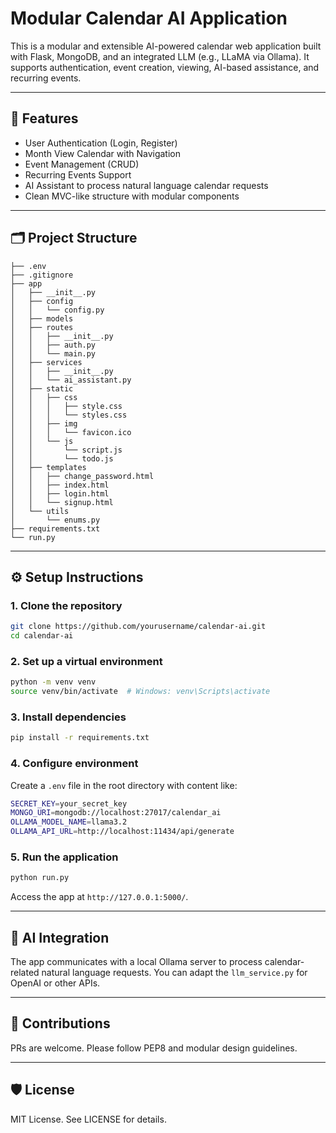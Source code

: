 # Modular Calendar AI Application

This is a modular and extensible AI-powered calendar web application built with Flask, MongoDB, and an integrated LLM (e.g., LLaMA via Ollama). It supports authentication, event creation, viewing, AI-based assistance, and recurring events.

---

## 🚀 Features

- User Authentication (Login, Register)
- Month View Calendar with Navigation
- Event Management (CRUD)
- Recurring Events Support
- AI Assistant to process natural language calendar requests
- Clean MVC-like structure with modular components

---

## 🗂 Project Structure

```
├── .env
├── .gitignore
├── app
│   ├── __init__.py
│   ├── config
│   │   └── config.py
│   ├── models
│   ├── routes
│   │   ├── __init__.py
│   │   ├── auth.py
│   │   └── main.py
│   ├── services
│   │   ├── __init__.py
│   │   └── ai_assistant.py
│   ├── static
│   │   ├── css
│   │   │   ├── style.css
│   │   │   └── styles.css
│   │   ├── img
│   │   │   └── favicon.ico
│   │   └── js
│   │       └── script.js
│   │       └── todo.js
│   ├── templates
│   │   ├── change_password.html
│   │   ├── index.html
│   │   ├── login.html
│   │   └── signup.html
│   └── utils
│       └── enums.py
├── requirements.txt
└── run.py
```

---

## ⚙️ Setup Instructions

### 1. Clone the repository

```bash
git clone https://github.com/yourusername/calendar-ai.git
cd calendar-ai
```

### 2. Set up a virtual environment

```bash
python -m venv venv
source venv/bin/activate  # Windows: venv\Scripts\activate
```

### 3. Install dependencies

```bash
pip install -r requirements.txt
```

### 4. Configure environment

Create a `.env` file in the root directory with content like:

```bash
SECRET_KEY=your_secret_key
MONGO_URI=mongodb://localhost:27017/calendar_ai
OLLAMA_MODEL_NAME=llama3.2
OLLAMA_API_URL=http://localhost:11434/api/generate
```

### 5. Run the application

```bash
python run.py
```

Access the app at `http://127.0.0.1:5000/`.

---

## 🧠 AI Integration

The app communicates with a local Ollama server to process calendar-related natural language requests. You can adapt the `llm_service.py` for OpenAI or other APIs.

---

## 📂 Contributions

PRs are welcome. Please follow PEP8 and modular design guidelines.

---

## 🛡 License

MIT License. See LICENSE for details.

